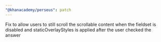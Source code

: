 ```yaml
---
"@khanacademy/perseus": patch
---
```


Fix to allow users to still scroll the scrollable content when the fieldset is disabled and staticOverlayStyles is applied after the user checked the answer
